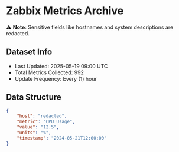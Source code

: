 # Zabbix Metrics Archive

⚠️ **Note**: Sensitive fields like hostnames and system descriptions are redacted.

## Dataset Info
- Last Updated: 2025-05-19 09:00 UTC
- Total Metrics Collected: 992
- Update Frequency: Every (1) hour

## Data Structure
```json
{
    "host": "redacted",
    "metric": "CPU Usage",
    "value": "12.5",
    "units": "%",
    "timestamp": "2024-05-21T12:00:00"
}
```
